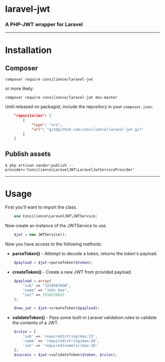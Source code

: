 # laravel-jwt
### A PHP-JWT wrapper for Laravel
---


# Installation

## Composer

    composer require consilience/laravel-jwt

or more likely:

    composer require consilience/laravel-jwt dev-master

Until released on packagist, include the repository in your `composer.json`:

```json
    "repositories": [
        {
            "type": "vcs",
            "url": "git@github.com:consilience/laravel-jwt.git"
        }
    ]
```

## Publish assets

`$ php artisan vendor:publish --provider='Consilience\LaravelJWT\LaravelJwtServiceProvider'`

---

# Usage

First you'll want to import the class.

```php
    use Consilience\LaravelJWT\JWTService;
```

Now create an instance of the JWTService to use.

```php
    $jwt = new JWTService();
```

Now you have access to the following methods:

 * __parseToken()__ - Attempt to decode a token, returns the token's payload.
```php
    $payload = $jwt->parseToken($token);
```

 * __createToken()__ - Create a new JWT from provided payload.
```php
    $payload = array(
        "sub" => "1234567890",
        "name" => "John Doe",
        "iat" => 1516239022
    );

    $new_jwt = $jwt->createToken($payload);
```

 * __validateToken()__ - Pass some built-in Laravel validation rules to validate the contents of a JWT.
```php
    $rules = [
        'sub' => 'required|string|max:15',
        'name' => 'required|string|max:20',
        'iat' => 'required|numeric|max:10'
    ];
    $success = $jwt->validateToken($token, $rules);
```
